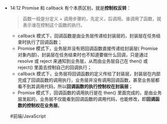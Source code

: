 
- 14:12 
	Promise 和 callback 有个本质区别，就是**控制权反转**：
	> 函数一般是分定义 + 调用步骤的，先定义，后调用。谁调用了函数，就表示谁在控制这个函数的执行。
	- callback 模式下，回调函数是由业务层传递给封装层的，封装层在任务结束时执行了回调函数；
	- Promise 模式下，业务层并没有把回调函数直接传递给封装层( Promise 对象内部)，封装层在任务结束时也不知道要做什么回调，只是通过 resolve 或 reject 来通知到业务层，从而由业务层自己在 then() 或 reject() 里面去控制自己的回调执行；
	- callback 模式下，业务层将回调函数的定义传给了封装层，封装层在内部完成了回调函数的调用执行，业务层并没有调用回调函数，甚至业务层都看不到其调用代码，所以**回调函数的执行控制权在封装层**；
	- Promise 模式下，回调函数的调用执行是在 then() 里面完成的，是由业务层发起的，业务层不仅能看到回调函数的调用代码，也能修改，即**回调函数的控制权在业务层**。
	
	#前端/JavaScript  